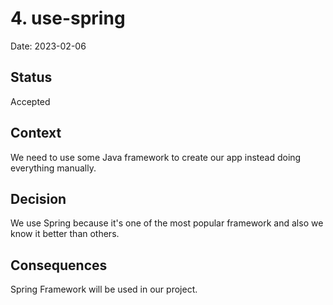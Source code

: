# 4. use-spring

Date: 2023-02-06

## Status

Accepted

## Context

We need to use some Java framework to create our app instead doing everything manually.

## Decision

We use Spring because it's one of the most popular framework and also we know it better than others. 

## Consequences

Spring Framework will be used in our project.

